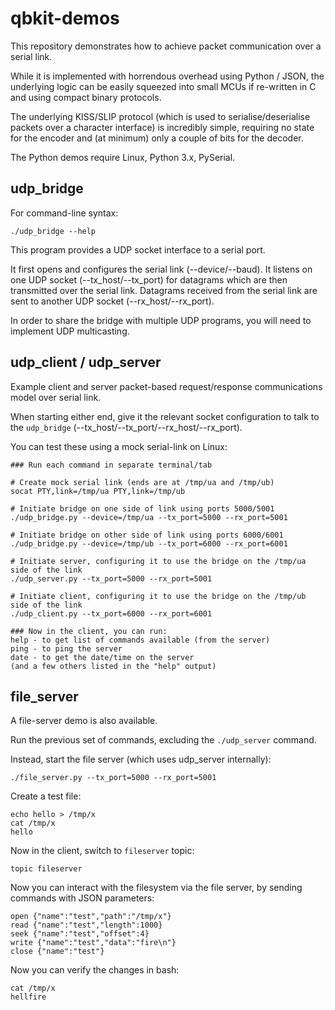 # qbkit-demos

This repository demonstrates how to achieve packet communication over a serial link.

While it is implemented with horrendous overhead using Python / JSON, the underlying logic can be easily squeezed into small MCUs if re-written in C and using compact binary protocols.

The underlying KISS/SLIP protocol (which is used to serialise/deserialise packets over a character interface) is incredibly simple, requiring no state for the encoder and (at minimum) only a couple of bits for the decoder.

The Python demos require Linux, Python 3.x, PySerial.

## udp_bridge

For command-line syntax:

	./udp_bridge --help

This program provides a UDP socket interface to a serial port.

It first opens and configures the serial link (--device/--baud).
It listens on one UDP socket (--tx_host/--tx_port) for datagrams which are then transmitted over the serial link.
Datagrams received from the serial link are sent to another UDP socket (--rx_host/--rx_port).

In order to share the bridge with multiple UDP programs, you will need to implement UDP multicasting.

## udp_client / udp_server

Example client and server packet-based request/response communications model over serial link.

When starting either end, give it the relevant socket configuration to talk to the `udp_bridge` (--tx_host/--tx_port/--rx_host/--rx_port).

You can test these using a mock serial-link on Linux:

	### Run each command in separate terminal/tab
	
	# Create mock serial link (ends are at /tmp/ua and /tmp/ub)
	socat PTY,link=/tmp/ua PTY,link=/tmp/ub
	
	# Initiate bridge on one side of link using ports 5000/5001
	./udp_bridge.py --device=/tmp/ua --tx_port=5000 --rx_port=5001
	
	# Initiate bridge on other side of link using ports 6000/6001
	./udp_bridge.py --device=/tmp/ub --tx_port=6000 --rx_port=6001
	
	# Initiate server, configuring it to use the bridge on the /tmp/ua side of the link
	./udp_server.py --tx_port=5000 --rx_port=5001
	
	# Initiate client, configuring it to use the bridge on the /tmp/ub side of the link
	./udp_client.py --tx_port=6000 --rx_port=6001
	
	### Now in the client, you can run:
	help - to get list of commands available (from the server)
	ping - to ping the server
	date - to get the date/time on the server
	(and a few others listed in the "help" output)

## file_server

A file-server demo is also available.

Run the previous set of commands, excluding the `./udp_server` command.

Instead, start the file server (which uses udp_server internally):

	./file_server.py --tx_port=5000 --rx_port=5001

Create a test file:

	echo hello > /tmp/x
	cat /tmp/x
	hello

Now in the client, switch to `fileserver` topic:

	topic fileserver

Now you can interact with the filesystem via the file server, by sending commands with JSON parameters:

	open {"name":"test","path":"/tmp/x"}
	read {"name":"test","length":1000}
	seek {"name":"test","offset":4}
	write {"name":"test","data":"fire\n"}
	close {"name":"test"}

Now you can verify the changes in bash:

	cat /tmp/x
	hellfire

